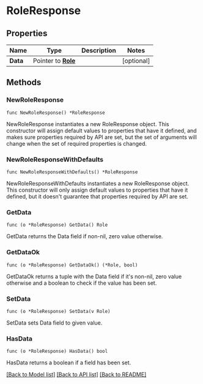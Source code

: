 # RoleResponse

## Properties

Name | Type | Description | Notes
---- | ---- | ----------- | ------
**Data** | Pointer to [**Role**](Role.md) |  | [optional] 

## Methods

### NewRoleResponse

`func NewRoleResponse() *RoleResponse`

NewRoleResponse instantiates a new RoleResponse object.
This constructor will assign default values to properties that have it defined,
and makes sure properties required by API are set, but the set of arguments
will change when the set of required properties is changed.

### NewRoleResponseWithDefaults

`func NewRoleResponseWithDefaults() *RoleResponse`

NewRoleResponseWithDefaults instantiates a new RoleResponse object.
This constructor will only assign default values to properties that have it defined,
but it doesn't guarantee that properties required by API are set.

### GetData

`func (o *RoleResponse) GetData() Role`

GetData returns the Data field if non-nil, zero value otherwise.

### GetDataOk

`func (o *RoleResponse) GetDataOk() (*Role, bool)`

GetDataOk returns a tuple with the Data field if it's non-nil, zero value otherwise
and a boolean to check if the value has been set.

### SetData

`func (o *RoleResponse) SetData(v Role)`

SetData sets Data field to given value.

### HasData

`func (o *RoleResponse) HasData() bool`

HasData returns a boolean if a field has been set.


[[Back to Model list]](../README.md#documentation-for-models) [[Back to API list]](../README.md#documentation-for-api-endpoints) [[Back to README]](../README.md)


